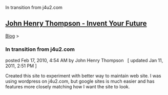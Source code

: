 In transition from j4u2.com 

[John Henry Thompson - Invent Your Future](../index.html)
---------------------------------------------------------

    

[Blog](../z-blog-1.html)‎ > ‎

### In transition from j4u2.com

posted Feb 17, 2010, 4:54 AM by John Henry Thompson   \[ updated Jan 11, 2011, 2:51 PM \]

Created this site to experiment with better way to maintain web site. I was using wordpress on j4u2.com, but google sites is much easier and has features more closely matching how I want the site to look.

